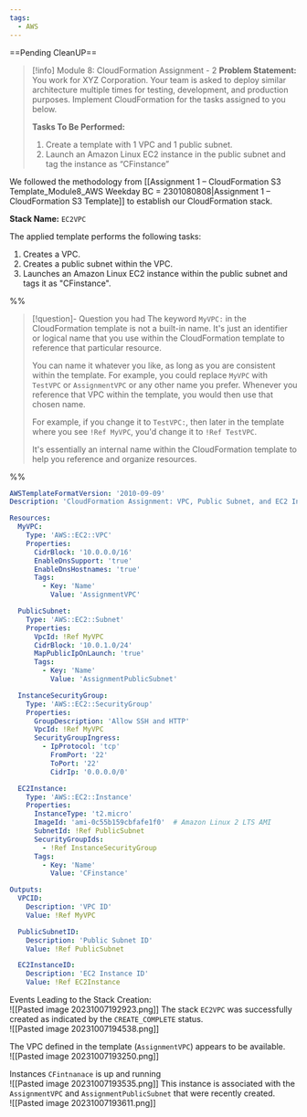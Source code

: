 ```yaml
---
tags:
  - AWS
---
```

==Pending CleanUP==
 

> [!info] Module 8: CloudFormation Assignment - 2 
> **Problem Statement:** 
> You work for XYZ Corporation. Your team is asked to deploy similar architecture multiple times for testing, development, and production purposes. Implement CloudFormation for the tasks assigned to you below. 
> 
> **Tasks To Be Performed:** 
> 1. Create a template with 1 VPC and 1 public subnet. 
> 2. Launch an Amazon Linux EC2 instance in the public subnet and tag the instance as “CFinstance” 

We followed the methodology from [[Assignment 1 – CloudFormation S3 Template_Module8_AWS Weekday BC = 2301080808|Assignment 1 – CloudFormation S3 Template]] to establish our CloudFormation stack.

**Stack Name:** `EC2VPC`

The applied template performs the following tasks:
1. Creates a VPC.
2. Creates a public subnet within the VPC.
3. Launches an Amazon Linux EC2 instance within the public subnet and tags it as "CFinstance".

%%
> [!question]- Question you had
> The keyword `MyVPC:` in the CloudFormation template is not a built-in name. It's just an identifier or logical name that you use within the CloudFormation template to reference that particular resource.
> 
> You can name it whatever you like, as long as you are consistent within the template. For example, you could replace `MyVPC` with `TestVPC` or `AssignmentVPC` or any other name you prefer. Whenever you reference that VPC within the template, you would then use that chosen name.
> 
> For example, if you change it to `TestVPC:`, then later in the template where you see `!Ref MyVPC`, you'd change it to `!Ref TestVPC`.
> 
> It's essentially an internal name within the CloudFormation template to help you reference and organize resources.

%%


```yaml
AWSTemplateFormatVersion: '2010-09-09'
Description: 'CloudFormation Assignment: VPC, Public Subnet, and EC2 Instance'

Resources:
  MyVPC:
    Type: 'AWS::EC2::VPC'
    Properties:
      CidrBlock: '10.0.0.0/16'
      EnableDnsSupport: 'true'
      EnableDnsHostnames: 'true'
      Tags:
        - Key: 'Name'
          Value: 'AssignmentVPC'

  PublicSubnet:
    Type: 'AWS::EC2::Subnet'
    Properties:
      VpcId: !Ref MyVPC
      CidrBlock: '10.0.1.0/24'
      MapPublicIpOnLaunch: 'true'
      Tags:
        - Key: 'Name'
          Value: 'AssignmentPublicSubnet'

  InstanceSecurityGroup:
    Type: 'AWS::EC2::SecurityGroup'
    Properties:
      GroupDescription: 'Allow SSH and HTTP'
      VpcId: !Ref MyVPC
      SecurityGroupIngress:
        - IpProtocol: 'tcp'
          FromPort: '22'
          ToPort: '22'
          CidrIp: '0.0.0.0/0'

  EC2Instance:
    Type: 'AWS::EC2::Instance'
    Properties:
      InstanceType: 't2.micro'
      ImageId: 'ami-0c55b159cbfafe1f0'  # Amazon Linux 2 LTS AMI
      SubnetId: !Ref PublicSubnet
      SecurityGroupIds:
        - !Ref InstanceSecurityGroup
      Tags:
        - Key: 'Name'
          Value: 'CFinstance'

Outputs:
  VPCID:
    Description: 'VPC ID'
    Value: !Ref MyVPC

  PublicSubnetID:
    Description: 'Public Subnet ID'
    Value: !Ref PublicSubnet

  EC2InstanceID:
    Description: 'EC2 Instance ID'
    Value: !Ref EC2Instance

```

Events Leading to the Stack Creation:
<br>![[Pasted image 20231007192923.png]]
The stack `EC2VPC` was successfully created as indicated by the `CREATE_COMPLETE` status.
<br>![[Pasted image 20231007194538.png]]

The VPC defined in the template (`AssignmentVPC`) appears to be available.
<br>![[Pasted image 20231007193250.png]]

Instances `CFintnanace` is up and running
<br>![[Pasted image 20231007193535.png]]
This instance is associated with the `AssignmentVPC` and `AssignmentPublicSubnet` that were recently created.
<br>![[Pasted image 20231007193611.png]]

